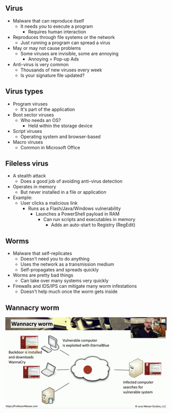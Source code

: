 ## Virus
- Malware that can reproduce itself
	- It needs you to execute a program
		- Requires human interaction
- Reproduces through file systems or the network
	- Just running a program can spread a virus
- May or may not cause problems
	- Some viruses are invisible, some are annoying
		- Annoying = Pop-up Ads
- Anti-virus is very common
	- Thousands of new viruses every week
	- Is your signature file updated?

## Virus types
- Program viruses
	- It's part of the application
- Boot sector viruses
	- Who needs an OS?
		- Held within the storage device
- Script viruses
	- Operating system and browser-based
- Macro viruses
	- Common in Microsoft Office

## Fileless virus
- A stealth attack
	- Does a good job of avoiding anti-virus detection
- Operates in memory
	- But never installed in a file or application
- Example:
	- User clicks a malicious link
		- Runs as a Flash/Java/Windows vulnerability
			- Launches a PowerShell payload in RAM
				- Can run scripts and executables in memory
					- Adds an auto-start to Registry (RegEdit)

## Worms
- Malware that self-replicates
	- Doesn't need you to do anything
	- Uses the network as a transmission medium
	- Self-propagates and spreads quickly
- Worms are pretty bad things
	- Can take over many systems very quickly
- Firewalls and IDS/IPS can mitigate many worm infestations
	- Doesn't help much once the worm gets inside

## Wannacry worm
![](../Images/240509-87.png)

